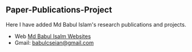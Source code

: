 ## Paper-Publications-Project

Here I have added Md Babul Islam's research publications and projects.
* Web [Md Babul Isalm Websites](https://babulcseian.github.io/)
* Gmail: babulcseian@gmail.com
